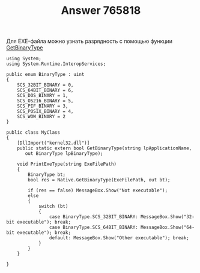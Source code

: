 ﻿---
title: "Answer 765818"
se.owner.user_id: 240512
se.owner.display_name: "MSDN.WhiteKnight"
se.owner.link: "https://ru.stackoverflow.com/users/240512/msdn-whiteknight"
se.answer_id: 765818
se.question_id: 764547
se.post_type: answer
se.score: 1
se.is_accepted: True
---
<p>Для EXE-файла можно узнать разрядность с помощью функции <a href="https://msdn.microsoft.com/en-us/library/aa364819%28VS.85%29.aspx?f=255&amp;MSPPError=-2147217396" rel="nofollow noreferrer">GetBinaryType</a></p>

<pre><code>using System;
using System.Runtime.InteropServices;

public enum BinaryType : uint
{
    SCS_32BIT_BINARY = 0,
    SCS_64BIT_BINARY = 6,
    SCS_DOS_BINARY = 1,
    SCS_OS216_BINARY = 5,
    SCS_PIF_BINARY = 3,
    SCS_POSIX_BINARY = 4,
    SCS_WOW_BINARY = 2
}

public class MyClass
{
    [DllImport("kernel32.dll")]
    public static extern bool GetBinaryType(string lpApplicationName,
       out BinaryType lpBinaryType);

    void PrintExeType(string ExeFilePath)
    {
        BinaryType bt;
        bool res = Native.GetBinaryType(ExeFilePath, out bt);

        if (res == false) MessageBox.Show("Not executable");
        else
        {
            switch (bt)
            {
                case BinaryType.SCS_32BIT_BINARY: MessageBox.Show("32-bit executable"); break;
                case BinaryType.SCS_64BIT_BINARY: MessageBox.Show("64-bit executable"); break;
                default: MessageBox.Show("Other executable"); break;
            }
        }
    }              

}
</code></pre>
